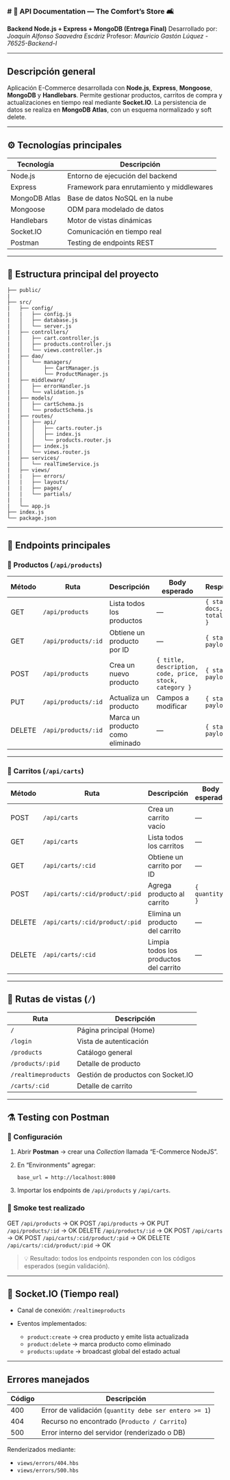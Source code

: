 ### # 📘 API Documentation — The Comfort’s Store 🛋️

**Backend Node.js + Express + MongoDB (Entrega Final)**
Desarrollado por: *Joaquín Alfonso Saavedra Escáriz*
Profesor: *Mauricio Gastón Lúquez - 76525-Backend-I*

---

## Descripción general

Aplicación E-Commerce desarrollada con **Node.js**, **Express**, **Mongoose**, **MongoDB** y **Handlebars**.
Permite gestionar productos, carritos de compra y actualizaciones en tiempo real mediante **Socket.IO**.
La persistencia de datos se realiza en **MongoDB Atlas**, con un esquema normalizado y soft delete.

---

## ⚙️ Tecnologías principales

| Tecnología    | Descripción                               |
| ------------- | ----------------------------------------- |
| Node.js       | Entorno de ejecución del backend          |
| Express       | Framework para enrutamiento y middlewares |
| MongoDB Atlas | Base de datos NoSQL en la nube            |
| Mongoose      | ODM para modelado de datos                |
| Handlebars    | Motor de vistas dinámicas                 |
| Socket.IO     | Comunicación en tiempo real               |
| Postman       | Testing de endpoints REST                 |

---

## 🧩 Estructura principal del proyecto

```
├── public/
|
├── src/
|   ├── config/
|   |   ├── config.js
|   │   ├── database.js
|   │   └── server.js
|   ├── controllers/
|   │   ├── cart.controller.js
|   │   ├── products.controller.js
|   │   └── views.controller.js
|   ├── dao/
|   │   └── managers/
|   │       ├── CartManager.js
|   │       └── ProductManager.js
|   ├── middleware/
|   │   ├── errorHandler.js
|   │   └── validation.js
|   ├── models/
|   │   ├── cartSchema.js
|   │   └── productSchema.js
|   ├── routes/
|   │   ├── api/
|   │   │   ├── carts.router.js
|   │   │   ├── index.js
|   │   │   └── products.router.js
|   │   ├── index.js
|   │   └── views.router.js
|   ├── services/
|   │   └── realTimeService.js
|   ├── views/
|   |   ├── errors/
|   |   ├── layouts/
|   |   ├── pages/
|   |   └── partials/
|   |
|   └── app.js
├── index.js
└── package.json
```

---

## 🧠 Endpoints principales

### 🔹 Productos (`/api/products`)

| Método | Ruta                | Descripción                      | Body esperado                                          | Respuesta                      |
| ------ | ------------------- | -------------------------------- | ------------------------------------------------------ | ------------------------------ |
| GET    | `/api/products`     | Lista todos los productos        | —                                                      | `{ status, docs, totalPages }` |
| GET    | `/api/products/:id` | Obtiene un producto por ID       | —                                                      | `{ status, payload }`          |
| POST   | `/api/products`     | Crea un nuevo producto           | `{ title, description, code, price, stock, category }` | `{ status, payload }`          |
| PUT    | `/api/products/:id` | Actualiza un producto            | Campos a modificar                                     | `{ status, payload }`          |
| DELETE | `/api/products/:id` | Marca un producto como eliminado | —                                                      | `{ status, payload }`          |

---

### 🔹 Carritos (`/api/carts`)

| Método | Ruta                           | Descripción                            | Body esperado  | Respuesta             |
| ------ | ------------------------------ | -------------------------------------- | -------------- | --------------------- |
| POST   | `/api/carts`                   | Crea un carrito vacío                  | —              | `{ status, payload }` |
| GET    | `/api/carts`                   | Lista todos los carritos               | —              | `{ status, payload }` |
| GET    | `/api/carts/:cid`              | Obtiene un carrito por ID              | —              | `{ status, payload }` |
| POST   | `/api/carts/:cid/product/:pid` | Agrega producto al carrito             | `{ quantity }` | `{ status, payload }` |
| DELETE | `/api/carts/:cid/product/:pid` | Elimina un producto del carrito        | —              | `{ status, payload }` |
| DELETE | `/api/carts/:cid`              | Limpia todos los productos del carrito | —              | `{ status, payload }` |

---

## 💬 Rutas de vistas (`/`)

| Ruta                | Descripción                        |
| ------------------- | ---------------------------------- |
| `/`                 | Página principal (Home)            |
| `/login`            | Vista de autenticación             |
| `/products`         | Catálogo general                   |
| `/products/:pid`    | Detalle de producto                |
| `/realtimeproducts` | Gestión de productos con Socket.IO |
| `/carts/:cid`       | Detalle de carrito                 |

---

## ⚗️ Testing con Postman

### 🔸 Configuración

1. Abrir **Postman** → crear una *Collection* llamada “E-Commerce NodeJS”.
2. En “Environments” agregar:

   ```
   base_url = http://localhost:8080
   ```
3. Importar los endpoints de `/api/products` y `/api/carts`.

### 🔸 Smoke test realizado

GET `/api/products` → OK
POST `/api/products` → OK
PUT `/api/products/:id` → OK
DELETE `/api/products/:id` → OK
POST `/api/carts` → OK
POST `/api/carts/:cid/product/:pid` → OK
DELETE `/api/carts/:cid/product/:pid` → OK

> 💡 Resultado: todos los endpoints responden con los códigos esperados (según validación).

---

## 🔌 Socket.IO (Tiempo real)

* Canal de conexión: `/realtimeproducts`
* Eventos implementados:

  * `product:create` → crea producto y emite lista actualizada
  * `product:delete` → marca producto como eliminado
  * `products:update` → broadcast global del estado actual

---

## Errores manejados

| Código | Descripción                                           |
| ------ | ----------------------------------------------------- |
| 400    | Error de validación (`quantity debe ser entero >= 1`) |
| 404    | Recurso no encontrado (`Producto / Carrito`)          |
| 500    | Error interno del servidor (renderizado o DB)         |

Renderizados mediante:

* `views/errors/404.hbs`
* `views/errors/500.hbs`